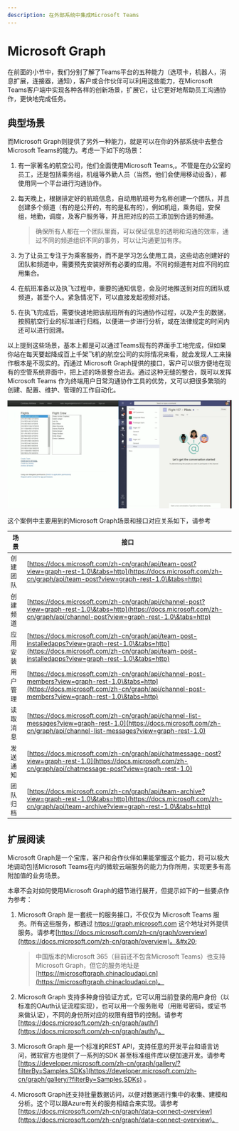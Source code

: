 ```yaml
---
description: 在外部系统中集成Microsoft Teams
---
```


# Microsoft Graph

在前面的小节中，我们分别了解了Teams平台的五种能力（选项卡，机器人，消息扩展，连接器，通知），客户或合作伙伴可以利用这些能力，在Microsoft Teams客户端中实现各种各样的创新场景，扩展它，让它更好地帮助员工沟通协作，更快地完成任务。

## 典型场景

而Microsoft Graph则提供了另外一种能力，就是可以在你的外部系统中去整合Microsoft Teams的能力。考虑一下如下的场景：

1. 有一家著名的航空公司，他们全面使用Microsoft Teams,。不管是在办公室的员工，还是包括乘务组，机组等外勤人员（当然，他们会使用移动设备），都使用同一个平台进行沟通协作。
2.  每天晚上，根据排定好的航班信息，自动用航班号为名称创建一个团队，并且创建多个频道（有的是公开的，有的是私有的），例如机组，乘务组，安保组，地勤，调度，及客户服务等，并且把对应的员工添加到合适的频道。

    > &#x20;确保所有人都在一个团队里面，可以保证信息的透明和沟通的效率，通过不同的频道组织不同的事务，可以让沟通更加有序。
3. 为了让员工专注于为乘客服务，而不是学习怎么使用工具，这些动态创建好的团队和频道中，需要预先安装好所有必要的应用。不同的频道有对应不同的应用集合。
4. 在航班准备以及执飞过程中，重要的通知信息，会及时地推送到对应的团队或频道，甚至个人。紧急情况下，可以直接发起视频对话。
5. 在执飞完成后，需要快速地把该航班所有的沟通协作过程，以及产生的数据，按照航空行业的标准进行归档，以便进一步进行分析，或在法律规定的时间内还可以进行回溯。

以上提到这些场景，基本上都是可以通过Teams现有的界面手工地完成，但如果你站在每天要起降成百上千架飞机的航空公司的实际情况来看，就会发现人工来操作根本是不现实的。而通过 Microsoft Graph提供的接口，客户可以很方便地在现有的空管系统界面中，把上述的场景整合进去。通过这种无缝的整合，既可以发挥Microsoft Teams 作为终端用户日常沟通协作工具的优势，又可以把很多繁琐的创建、配置、维护、管理的工作自动化。

![](<../../.gitbook/assets/图片 49.png>)

这个案例中主要用到的Microsoft Graph场景和接口对应关系如下，请参考

| 场景   | 接口                                                                                                                                                                                                     |
| ---- | ------------------------------------------------------------------------------------------------------------------------------------------------------------------------------------------------------ |
| 创建团队 | [https://docs.microsoft.com/zh-cn/graph/api/team-post?view=graph-rest-1.0\&tabs=http](https://docs.microsoft.com/zh-cn/graph/api/team-post?view=graph-rest-1.0\&tabs=http)                             |
| 创建频道 | [https://docs.microsoft.com/zh-cn/graph/api/channel-post?view=graph-rest-1.0\&tabs=http](https://docs.microsoft.com/zh-cn/graph/api/channel-post?view=graph-rest-1.0\&tabs=http)                       |
| 应用安装 | [https://docs.microsoft.com/zh-cn/graph/api/team-post-installedapps?view=graph-rest-1.0\&tabs=http](https://docs.microsoft.com/zh-cn/graph/api/team-post-installedapps?view=graph-rest-1.0\&tabs=http) |
| 用户管理 | [https://docs.microsoft.com/zh-cn/graph/api/channel-post-members?view=graph-rest-1.0\&tabs=http](https://docs.microsoft.com/zh-cn/graph/api/channel-post-members?view=graph-rest-1.0\&tabs=http)       |
| 读取消息 | [https://docs.microsoft.com/zh-cn/graph/api/channel-list-messages?view=graph-rest-1.0](https://docs.microsoft.com/zh-cn/graph/api/channel-list-messages?view=graph-rest-1.0)                           |
| 发送通知 | [https://docs.microsoft.com/zh-cn/graph/api/chatmessage-post?view=graph-rest-1.0](https://docs.microsoft.com/zh-cn/graph/api/chatmessage-post?view=graph-rest-1.0)                                     |
| 团队归档 | [https://docs.microsoft.com/zh-cn/graph/api/team-archive?view=graph-rest-1.0\&tabs=http](https://docs.microsoft.com/zh-cn/graph/api/team-archive?view=graph-rest-1.0\&tabs=http)                       |

## 扩展阅读

Microsoft Graph是一个宝库，客户和合作伙伴如果能掌握这个能力，将可以极大地调动包括Microsoft Teams在内的微软云端服务的能力为你所用，实现更多有高附加值的业务场景。

本章不会对如何使用Microsoft Graph的细节进行展开，但提示如下的一些要点作为参考：

1.  Microsoft Graph 是一套统一的服务接口，不仅仅为 Microsoft Teams 服务。所有这些服务，都通过 https://graph.microsoft.com 这个地址对外提供服务。请参考[https://docs.microsoft.com/zh-cn/graph/overview](https://docs.microsoft.com/zh-cn/graph/overview)。&#x20;

    > 中国版本的Microsoft 365（目前还不包含Microsoft Teams）也支持 Microsoft Graph，但它的服务地址是 [https://microsoftgraph.chinacloudapi.cn](https://microsoftgraph.chinacloudapi.cn)。
2. Microsoft Graph 支持多种身份验证方式，它可以用当前登录的用户身份（以标准的OAuth认证流程实现），也可以用一个服务账号（用账号密码，或证书来做认证），不同的身份所对应的权限有细节的控制。请参考 [https://docs.microsoft.com/zh-cn/graph/auth/](https://docs.microsoft.com/zh-cn/graph/auth/)。
3. Microsoft Graph 是一个标准的REST API，支持任意的开发平台和语言访问，微软官方也提供了一系列的SDK 甚至标准组件库以便加速开发。请参考 [https://developer.microsoft.com/zh-cn/graph/gallery/?filterBy=Samples,SDKs](https://developer.microsoft.com/zh-cn/graph/gallery/?filterBy=Samples,SDKs) 。&#x20;
4. Microsoft Graph还支持批量数据访问，以便对数据进行集中的收集、建模和分析。这个可以跟Azure有关的服务相结合来实现。请参考 [https://docs.microsoft.com/zh-cn/graph/data-connect-overview](https://docs.microsoft.com/zh-cn/graph/data-connect-overview)。
